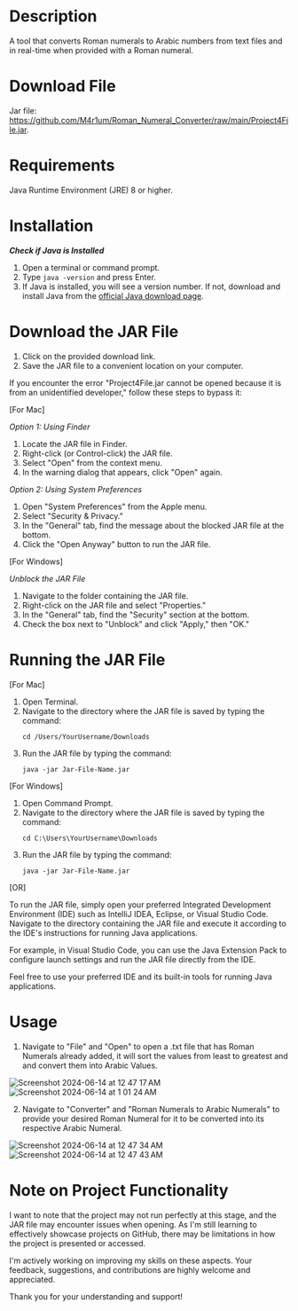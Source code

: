 # Description
 A tool that converts Roman numerals to Arabic numbers from text files and in real-time when provided with a Roman numeral.

# Download File
Jar file: https://github.com/M4r1um/Roman_Numeral_Converter/raw/main/Project4File.jar.

# Requirements
Java Runtime Environment (JRE) 8 or higher.

# Installation
***Check if Java is Installed***
1. Open a terminal or command prompt.
2. Type `java -version` and press Enter.
3. If Java is installed, you will see a version number. If not, download and install Java from the [official Java download page](https://www.java.com/en/download/).

# Download the JAR File
1. Click on the provided download link.
2. Save the JAR file to a convenient location on your computer.

If you encounter the error "Project4File.jar cannot be opened because it is from an unidentified developer," follow these steps to bypass it:

[For Mac]

*Option 1: Using Finder*

1. Locate the JAR file in Finder.
2. Right-click (or Control-click) the JAR file.
3. Select "Open" from the context menu.
4. In the warning dialog that appears, click "Open" again.

*Option 2: Using System Preferences*

1. Open "System Preferences" from the Apple menu.
2. Select "Security & Privacy."
3. In the "General" tab, find the message about the blocked JAR file at the bottom.
4. Click the "Open Anyway" button to run the JAR file.

[For Windows]

*Unblock the JAR File*

1. Navigate to the folder containing the JAR file.
2. Right-click on the JAR file and select "Properties."
3. In the "General" tab, find the "Security" section at the bottom.
4. Check the box next to "Unblock" and click "Apply," then "OK."

# Running the JAR File
[For Mac]

1. Open Terminal.
2. Navigate to the directory where the JAR file is saved by typing the command:
   ```shell
   cd /Users/YourUsername/Downloads
4. Run the JAR file by typing the command:
   ```shell
   java -jar Jar-File-Name.jar

[For Windows]

1. Open Command Prompt.
2. Navigate to the directory where the JAR file is saved by typing the command:
   ```shell
   cd C:\Users\YourUsername\Downloads
3. Run the JAR file by typing the command:
   ```shell
   java -jar Jar-File-Name.jar

[OR]

To run the JAR file, simply open your preferred Integrated Development Environment (IDE) such as IntelliJ IDEA, Eclipse, or Visual Studio Code. Navigate to the directory containing the JAR file and execute it according to the IDE's instructions for running Java applications.

For example, in Visual Studio Code, you can use the Java Extension Pack to configure launch settings and run the JAR file directly from the IDE.

Feel free to use your preferred IDE and its built-in tools for running Java applications.

# Usage 

1. Navigate to "File" and "Open" to open a .txt file that has Roman Numerals already added, it will sort the values from least to greatest and and convert them into Arabic Values.

![Screenshot 2024-06-14 at 12 47 17 AM](https://github.com/M4r1um/Roman_Numeral_Converter/assets/137209510/71c21628-f709-4b92-bd9a-a4d66f747e1f)   ![Screenshot 2024-06-14 at 1 01 24 AM](https://github.com/M4r1um/Roman_Numeral_Converter/assets/137209510/058d7966-707e-4de9-985d-fe81a943cc6b)

2. Navigate to "Converter" and "Roman Numerals to Arabic Numerals" to provide your desired Roman Numeral for it to be converted into its respective Arabic Numeral.

![Screenshot 2024-06-14 at 12 47 34 AM](https://github.com/M4r1um/Roman_Numeral_Converter/assets/137209510/a8bf240a-a99a-41e9-9f6c-768446b6f77c)![Screenshot 2024-06-14 at 12 47 43 AM](https://github.com/M4r1um/Roman_Numeral_Converter/assets/137209510/56e03d8f-554f-464e-b403-3e3e95a89ab9)


# Note on Project Functionality

I want to note that the project may not run perfectly at this stage, and the JAR file may encounter issues when opening. As I'm still learning to effectively showcase projects on GitHub, there may be limitations in how the project is presented or accessed.

I'm actively working on improving my skills on these aspects. Your feedback, suggestions, and contributions are highly welcome and appreciated.

Thank you for your understanding and support!












